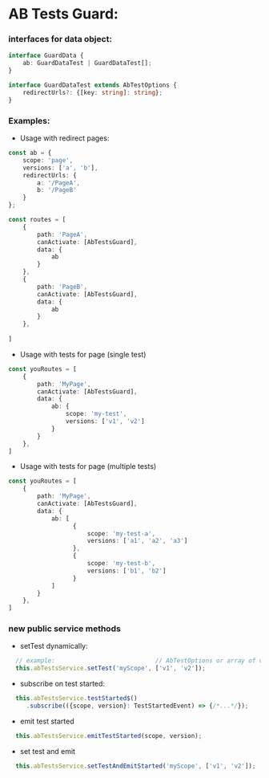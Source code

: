 # AB Tests Guard:

### interfaces for data object:
```typescript
interface GuardData {
    ab: GuardDataTest | GuardDataTest[];
}

interface GuardDataTest extends AbTestOptions {
    redirectUrls?: {[key: string]: string};
}
```
### Examples:

- Usage with redirect pages:
```typescript
const ab = {
    scope: 'page',
    versions: ['a', 'b'],
    redirectUrls: {
        a: '/PageA',
        b: '/PageB'
    }
};

const routes = [
    {
        path: 'PageA',
        canActivate: [AbTestsGuard],
        data: {
            ab
        }    
    },
    {
        path: 'PageB',
        canActivate: [AbTestsGuard],
        data: {
            ab
        } 
    },
   
]
```

- Usage with tests for page (single test)
```typescript
const youRoutes = [
    {
        path: 'MyPage',
        canActivate: [AbTestsGuard],
        data: {
            ab: {
                scope: 'my-test',
                versions: ['v1', 'v2']
            }
        }    
    },   
]
```

- Usage with tests for page (multiple tests)
```typescript
const youRoutes = [
    {
        path: 'MyPage',
        canActivate: [AbTestsGuard],
        data: {
            ab: [
                  {
                      scope: 'my-test-a',
                      versions: ['a1', 'a2', 'a3']
                  },
                  {
                      scope: 'my-test-b',
                      versions: ['b1', 'b2']
                  }
            ]
        }    
    },   
]
```

### new public service methods

- setTest dynamically:
```typescript
  // example:                            // AbTestOptions or array of versions
  this.abTestsService.setTest('myScope', ['v1', 'v2']);
```

- subscribe on test started:
```typescript
  this.abTestsService.testStarted$()
     .subscribe(({scope, version}: TestStartedEvent) => {/*...*/});
```

- emit test started
```typescript
  this.abTestsService.emitTestStarted(scope, version);
```

- set test and emit
```typescript                                          // AbTestOptions or array of versions
  this.abTestsService.setTestAndEmitStarted('myScope', ['v1', 'v2']);
```
